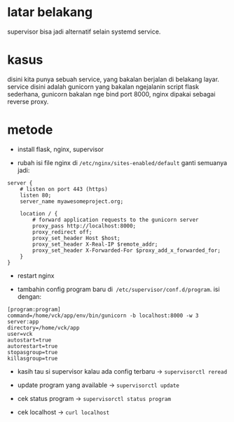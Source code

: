 # latar belakang

supervisor bisa jadi alternatif selain systemd service. 

# kasus 

disini kita punya sebuah service, yang bakalan berjalan di
belakang layar. service disini adalah gunicorn yang bakalan 
ngejalanin script flask sederhana, gunicorn bakalan nge bind port
8000, nginx dipakai sebagai reverse proxy.

# metode 

- install flask, nginx, supervisor

- rubah isi file nginx di `/etc/nginx/sites-enabled/default` ganti semuanya jadi:

```
server {
    # listen on port 443 (https)
    listen 80;
    server_name myawesomeproject.org;

    location / {
        # forward application requests to the gunicorn server
        proxy_pass http://localhost:8000;
        proxy_redirect off;
        proxy_set_header Host $host;
        proxy_set_header X-Real-IP $remote_addr;
        proxy_set_header X-Forwarded-For $proxy_add_x_forwarded_for;
    }
}
```

- restart nginx 

- tambahin config program baru di` /etc/supervisor/conf.d/program`. isi dengan:

```
[program:program]
command=/home/vck/app/env/bin/gunicorn -b localhost:8000 -w 3 server:app
directory=/home/vck/app
user=vck
autostart=true
autorestart=true
stopasgroup=true
killasgroup=true
```

- kasih tau si supervisor kalau ada config terbaru -> `supervisorctl reread`

- update program yang available -> `supervisorctl update`

- cek status program -> `supervisorctl status program`

- cek localhost -> `curl localhost`
